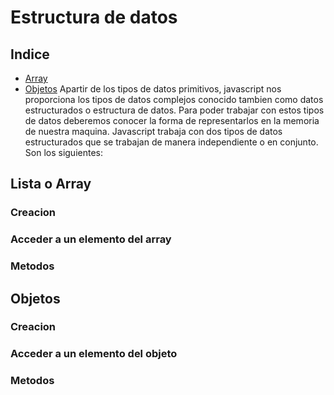 # Estructura de datos
## Indice
- [Array](#lista-o-array)
- [Objetos](#objetos)
Apartir de los tipos de datos primitivos, javascript nos proporciona los tipos de datos complejos conocido tambien como datos estructurados o estructura de datos.
Para poder trabajar con estos tipos de datos deberemos conocer la forma de representarlos en la memoria de nuestra maquina.
Javascript trabaja con dos tipos de datos estructurados que se trabajan de manera independiente o en conjunto.
Son los siguientes:

## Lista o Array
### Creacion
### Acceder a un elemento del array
### Metodos

## Objetos
### Creacion
### Acceder a un elemento del objeto
### Metodos 
